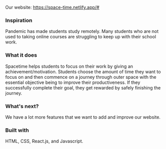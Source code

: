 

Our website: https://space-time.netlify.app/#

### Inspiration
Pandemic has made students study remotely. Many students who are not used to taking online courses are struggling to keep up with their school work.

### What it does
Spacetime helps students to focus on their work by giving an achievement/motivation. Students choose the amount of time they want to focus on and then commence on a journey through outer space with the essential objective being to improve their productiveness. If they successfully complete their goal, they get rewarded by safely finishing the journey.

### What's next?

We have a lot more features that we want to add and improve our website.

### Built with

HTML, CSS, React.js, and Javascript.



